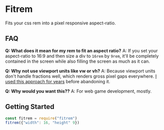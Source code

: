 # Fitrem #

Fits your css rem into a pixel responsive aspect-ratio.

## FAQ ##

**Q: What does it mean for my rem to fit an aspect ratio?**
A: If you set your aspect-ratio to 16:9 and then size a div to `16rem` by `9rem`, it'll be completely contained in the screen while also filling the screen as much as it can.

**Q: Why not use viewport units like vw or vh?**
A: Because viewport units don't handle fractions well, which renders gross pixel gaps everywhere. [I used this approach for years](https://gist.github.com/ehgoodenough/e85054ee7e6dc052e805448b8bec0b40) before abandoning it.

**Q: Why would you want this??**
A: For web game development, mostly.

## Getting Started ##

```js
const fitrem = require("fitrem")
fitrem({"width": 16, "height" 9})
```
